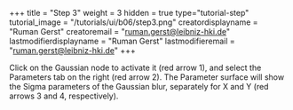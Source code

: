 +++
title = "Step 3"
weight = 3
hidden = true
type="tutorial-step"
tutorial_image = "/tutorials/ui/b06/step3.png"
creatordisplayname = "Ruman Gerst"
creatoremail = "ruman.gerst@leibniz-hki.de"
lastmodifierdisplayname = "Ruman Gerst"
lastmodifieremail = "ruman.gerst@leibniz-hki.de"
+++

Click on the Gaussian node to activate it (red arrow 1), and select the Parameters tab on the right (red arrow 2). The Parameter surface will show the Sigma parameters of the Gaussian blur, separately for X and Y (red arrows 3 and 4, respectively). 